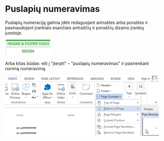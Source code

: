 # Puslapių numeravimas

Puslapių numeraciją galima įdėti redaguojant antraštes arba poraštes ir pasinaudojant įrankiais esančiais antraščių ir poraščių dizaino įrankių juostoje.

![Puslapių numeravimas nr. 1](./puslapiu-numeravimas-1.png)

Arba kitas būdas: eiti į "įterpti" – "puslapių numeravimas" ir pasirenkant norimą numeravimą.

![Puslapių numeravimas nr. 2](./puslapiu-numeravimas-2.png)
